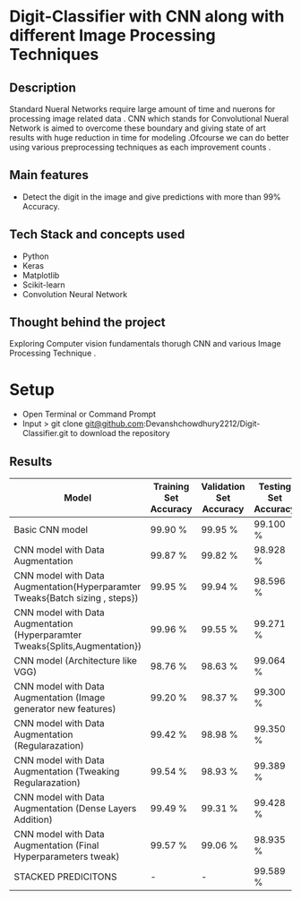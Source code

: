 # Digit-Classifier with CNN along with different Image Processing Techniques

## Description

Standard Nueral Networks require large amount of time and nuerons for processing image related data . CNN which stands for Convolutional Nueral Network is aimed to overcome these boundary
and giving state of art results with huge reduction in time for modeling .Ofcourse we can do better using various preprocessing techniques as each improvement counts .


## Main features

- Detect the digit in the image and give predictions with more than 99% Accuracy.		

## Tech Stack and concepts used

- Python
- Keras
- Matplotlib
- Scikit-learn
- Convolution Neural Network


## Thought behind the project

Exploring Computer vision fundamentals thorugh CNN and various Image Processing Technique .

# Setup
- Open Terminal or Command Prompt
- Input > git clone git@github.com:Devanshchowdhury2212/Digit-Classifier.git
  to download the repository
 

## Results

| Model                                             				| Training Set Accuracy | Validation Set Accuracy | Testing Set Accuracy |
| -----------------------------------------------------				| --------------------- | ----------------------- | -------------------- |
| Basic CNN model                                   				| 99.90 %               | 99.95 %                 | 99.100 %              |
| CNN model with Data Augmentation                  				| 99.87 %               | 99.82 %                 | 98.928 %              |
| CNN model with Data Augmentation(Hyperparamter Tweaks{Batch sizing , steps}) 	| 99.95 %               | 99.94 %                 | 98.596 %              |
| CNN model with Data Augmentation (Hyperparamter Tweaks{Splits,Augmentation})	| 99.96 %               | 99.55 %                 | 99.271 %              |
| CNN model (Architecture like VGG)						| 98.76 %               | 98.63 %                 | 99.064 %              |
| CNN model with Data Augmentation (Image generator new features)          	| 99.20 %               | 98.37 %                 | 99.300 %              |
| CNN model with Data Augmentation (Regularazation)                         	| 99.42 %               | 98.98 %                 | 99.350 %              |
| CNN model with Data Augmentation (Tweaking Regularazation) 			| 99.54 %               | 98.93 %                 | 99.389 %              |
| CNN model with Data Augmentation (Dense Layers Addition)			| 99.49 %               | 99.31 %                 | 99.428 %              |
| CNN model with Data Augmentation (Final Hyperparameters tweak)			| 99.57 %               | 99.06 %                 | 98.935 %              |
| STACKED PREDICITONS								| -                     | -			 | 99.589 %		|
